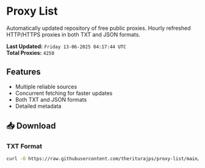 # Proxy List

Automatically updated repository of free public proxies. Hourly refreshed HTTP/HTTPS proxies in both TXT and JSON formats.

**Last Updated:** `Friday 13-06-2025 04:17:44 UTC`  
**Total Proxies:** `4250`

## Features
- Multiple reliable sources
- Concurrent fetching for faster updates
- Both TXT and JSON formats
- Detailed metadata

## 📥 Download

### TXT Format
```bash
curl -O https://raw.githubusercontent.com/theriturajps/proxy-list/main/proxies.txt